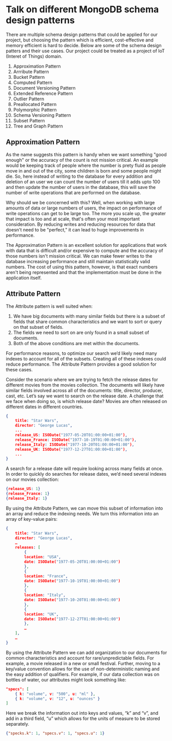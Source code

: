 # Talk on different MongoDB schema design patterns
There are multiple schema design patterns that could be applied for our project, but choosing the pattern which is efficient, cost-effective and memory efficient is hard to decide. Below are some of the schema design patters and their use cases. Our project could be treated as a project of IoT (Interet of Things) domain.


1. Approximation Pattern
2. Arrribute Pattern
3. Bucket Pattern
4. Computed Pattern
5. Document Versioning Pattern
6. Extended Reference Pattern
7. Outlier Pattern
8. Preallocated Pattern
9. Polymorphic Pattern
10. Schema Versioning Pattern
11. Subset Pattern
12. Tree and Graph Pattern


## Approximation Pattern
As the name suggests this pattern is handy when we want something "good enough" or the accuracy of the count is not mission critical. An example would be keeping track of people where the number is prety fluid as people move in and out of the city, some children is born and some people might die. So, here instead of writing to the database for every addition and deletion of an user we can count the number of users till it adds upto 100 and then update the number of users in the database, this will save the number of write operations that are performed on the database.

Why should we be concerned with this? Well, when working with large amounts of data or large numbers of users, the impact on performance of write operations can get to be large too. The more you scale up, the greater that impact is too and at scale, that's often your most important consideration. By reducing writes and reducing resources for data that doesn't need to be "perfect," it can lead to huge improvements in performance.

The Approximation Pattern is an excellent solution for applications that work with data that is difficult and/or expensive to compute and the accuracy of those numbers isn't mission critical. We can make fewer writes to the database increasing performance and still maintain statistically valid numbers. The cost of using this pattern, however, is that exact numbers aren't being represented and that the implementation must be done in the application itself.

## Attribute Pattern
The Attribute pattern is well suited when:

1. We have big documents with many similar fields but there is a subset of fields that share common characteristics and we want to sort or query on that subset of fields.
2. The fields we need to sort on are only found in a small subset of documents.
3. Both of the above conditions are met within the documents.

For performance reasons, to optimize our search we’d likely need many indexes to account for all of the subsets. Creating all of these indexes could reduce performance. The Attribute Pattern provides a good solution for these cases.

Consider the scenario where we are trying to fetch the release dates for different movies from the movies collection. The documents will likely have similar fields involved across all of the documents: title, director, producer, cast, etc. Let’s say we want to search on the release date. A challenge that we face when doing so, is which release date? Movies are often released on different dates in different countries.

```json
{
    title: "Star Wars",
    director: "George Lucas",
    ...
    release_US: ISODate("1977-05-20T01:00:00+01:00"),
    release_France: ISODate("1977-10-19T01:00:00+01:00"),
    release_Italy: ISODate("1977-10-20T01:00:00+01:00"),
    release_UK: ISODate("1977-12-27T01:00:00+01:00"),
    ...
}
```

A search for a release date will require looking across many fields at once. In order to quickly do searches for release dates, we’d need several indexes on our movies collection:

```json
{release_US: 1}
{release_France: 1}
{release_Italy: 1}
```

By using the Attribute Pattern, we can move this subset of information into an array and reduce the indexing needs. We turn this information into an array of key-value pairs:

```json
{
    title: "Star Wars",
    director: "George Lucas",
    …
    releases: [
        {
        location: "USA",
        date: ISODate("1977-05-20T01:00:00+01:00")
        },
        {
        location: "France",
        date: ISODate("1977-10-19T01:00:00+01:00")
        },
        {
        location: "Italy",
        date: ISODate("1977-10-20T01:00:00+01:00")
        },
        {
        location: "UK",
        date: ISODate("1977-12-27T01:00:00+01:00")
        },
        … 
    ],
    … 
}
```

By using the Attribute Pattern we can add organization to our documents for common characteristics and account for rare/unpredictable fields. For example, a movie released in a new or small festival. Further, moving to a key/value convention allows for the use of non-deterministic naming and the easy addition of qualifiers. For example, if our data collection was on bottles of water, our attributes might look something like:

```json
"specs": [
    { k: "volume", v: "500", u: "ml" },
    { k: "volume", v: "12", u: "ounces" }
]
```

Here we break the information out into keys and values, “k” and “v”, and add in a third field, “u” which allows for the units of measure to be stored separately.

```json
{"specks.k": 1, "specs.v": 1, "specs.u": 1}
```